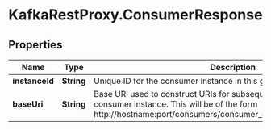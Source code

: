 # KafkaRestProxy.ConsumerResponse

## Properties
Name | Type | Description | Notes
------------ | ------------- | ------------- | -------------
**instanceId** | **String** | Unique ID for the consumer instance in this group. | [optional] 
**baseUri** | **String** | Base URI used to construct URIs for subsequent requests against this consumer instance. This will be of the form http://hostname:port/consumers/consumer_group/instances/instance_id. | [optional] 


